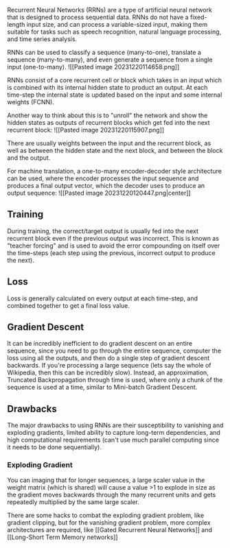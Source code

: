 Recurrent Neural Networks (RRNs) are a type of artificial neural network that is designed to process sequential data. RNNs do not have a fixed-length input size, and can process a variable-sized input, making them suitable for tasks such as speech recognition, natural language processing, and time series analysis.

RNNs can be used to classify a sequence (many-to-one), translate a sequence (many-to-many), and even generate a sequence from a single input (one-to-many).
![[Pasted image 20231220114658.png]]

RNNs consist of a core recurrent cell or block which takes in an input which is combined with its internal hidden state to product an output. At each time-step the internal state is updated based on the input and some internal weights (FCNN). 

Another way to think about this is to "unroll" the network and show the hidden states as outputs of recurrent blocks which get fed into the next recurrent block:
![[Pasted image 20231220115907.png]]

There are usually weights between the input and the recurrent block, as well as between the hidden state and the next block, and between the block and the output. 

For machine translation, a one-to-many encoder-decoder style architecture can be used, where the encoder processes the input sequence and produces a final output vector, which the decoder uses to produce an output sequence:
![[Pasted image 20231220120447.png|center]]

## Training
During training, the correct/target output is usually fed into the next recurrent block even if the previous output was incorrect. This is known as "teacher forcing" and is used to avoid the error compounding on itself over the time-steps (each step using the previous, incorrect output to produce the next).
## Loss
Loss is generally calculated on every output at each time-step, and combined together to get a final loss value. 
## Gradient Descent
It can be incredibly inefficient to do gradient descent on an entire sequence, since you need to go through the entire sequence, computer the loss using all the outputs, and then do a single step of gradient descent backwards. If you're processing a large sequence (lets say the whole of Wikipedia, then this can be incredibly slow). 
Instead, an approximation, Truncated Backpropagation through time is used, where only a chunk of the sequence is used at a time, similar to Mini-batch Gradient Descent.
## Drawbacks
The major drawbacks to using RNNs are their susceptibility to vanishing and exploding gradients, limited ability to capture long-term dependencies, and high computational requirements (can't use much parallel computing since it needs to be done sequentially).
### Exploding Gradient
You can imaging that for longer sequences, a large scaler value in the weight matrix (which is shared) will cause a value >1 to explode in size as the gradient moves backwards through the many recurrent units and gets repeatedly multiplied by the same large scaler.

There are some hacks to combat the exploding gradient problem, like gradient clipping, but for the vanishing gradient problem, more complex architectures are required, like [[Gated Recurrent Neural Networks]] and [[Long-Short Term Memory networks]]

